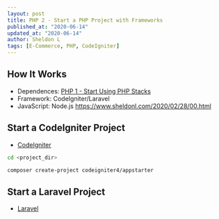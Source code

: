 ```yaml
---
layout: post
title: PHP 2 - Start a PHP Project with Frameworks
published_at: "2020-06-14"
updated_at: "2020-06-14"
author: Sheldon L
tags: [E-Commerce, PHP, CodeIgniter]
---
```


## How It Works

- Dependences: [PHP 1 - Start Using PHP Stacks](https://www.sheldonl.com/2020/06/12/00.html)
- Framework: CodeIgniter/Laravel
- JavaScript: Node.js <https://www.sheldonl.com/2020/02/28/00.html>

## Start a CodeIgniter Project

- [CodeIgniter](https://codeigniter.com/user_guide/installation/installing_composer.html)

```bash
cd <project_dir>

composer create-project codeigniter4/appstarter
```

## Start a Laravel Project

- [Laravel]()
